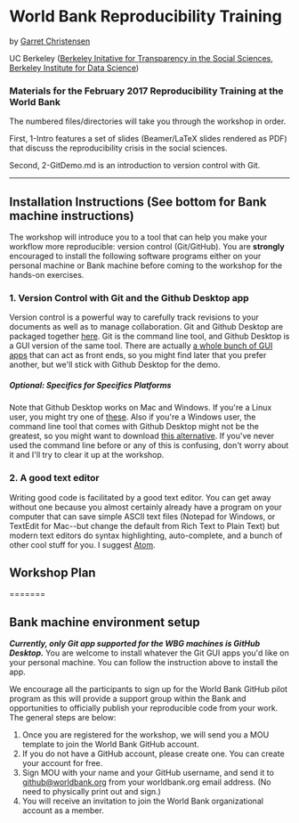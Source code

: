 # World Bank Reproducibility Training
by [Garret Christensen](http://www.ocf.berkeley.edu/~garret)

UC Berkeley ([Berkeley Initative for Transparency in the Social Sciences](http://www.bitss.org), [Berkeley Institute for Data Science](http://bids.berkeley.edu))
### Materials for the February 2017 Reproducibility Training at the World Bank

The numbered files/directories will take you through the workshop in order.

First, 1-Intro features a set of slides (Beamer/LaTeX slides rendered as PDF) that discuss the reproducibility crisis in the social sciences.

Second, 2-GitDemo.md is an introduction to version control with Git.

-----------


## Installation Instructions (See bottom for Bank machine instructions)
The workshop will introduce you to a tool that can help you make your workflow more reproducible: version control (Git/GitHub). You are **strongly** encouraged to install the following software programs either on your personal machine or Bank machine before coming to the workshop for the hands-on exercises. 

### 1. Version Control with Git and the Github Desktop app

Version control is a powerful way to carefully track revisions to your documents as well as to manage collaboration. Git and Github Desktop are packaged together [here](https://desktop.github.com/). Git is the command line tool, and Github Desktop is a GUI version of the same tool. There are actually [a whole bunch of GUI apps](https://git-scm.com/downloads/guis) that can act as front ends, so you might find later that you prefer another, but we'll stick with Github Desktop for the demo.

##### Optional: Specifics for Specifics Platforms

Note that Github Desktop works on Mac and Windows. If you're a Linux user, you might try one of [these](https://git-scm.com/download/gui/linux). Also if you're a Windows user, the command line tool that comes with Github Desktop might not be the greatest, so you might want to download [this alternative](https://git-scm.com/download/win). If you've never used the command line before or any of this is confusing, don't worry about it and I'll try to clear it up at the workshop.  

### 2. A good text editor

Writing good code is facilitated by a good text editor. You can get away without one because you almost certainly already have a program on your computer that can save simple ASCII text files (Notepad for Windows, or TextEdit for Mac--but change the default from Rich Text to Plain Text) but modern text editors do syntax highlighting, auto-complete, and a bunch of other cool stuff for you. I suggest [Atom](http://atom.io).

Workshop Plan
-------------
=======
## Bank machine environment setup
**_Currently, only Git app supported for the WBG machines is GitHub Desktop._** You are welcome to install whatever the Git GUI apps you'd like on your personal machine. You can follow the instruction above to install the app.

We encourage all the participants to sign up for the World Bank GitHub pilot program as this will provide a support group within the Bank and opportunities to officially publish your reproducible code from your work. The general steps are below:

1. Once you are registered for the workshop, we will send you a MOU template to join the World Bank GitHub account.
2. If you do not have a GitHub account, please create one. You can create your account for free.
3. Sign MOU with your name and your GitHub username, and send it to github@worldbank.org from your worldbank.org email address. (No need to physically print out and sign.)
4. You will receive an invitation to join the World Bank organizational account as a member.
